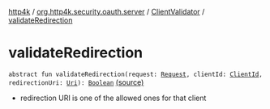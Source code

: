 [http4k](../../index.md) / [org.http4k.security.oauth.server](../index.md) / [ClientValidator](index.md) / [validateRedirection](./validate-redirection.md)

# validateRedirection

`abstract fun validateRedirection(request: `[`Request`](../../org.http4k.core/-request/index.md)`, clientId: `[`ClientId`](../-client-id/index.md)`, redirectionUri: `[`Uri`](../../org.http4k.core/-uri/index.md)`): `[`Boolean`](https://kotlinlang.org/api/latest/jvm/stdlib/kotlin/-boolean/index.html) [(source)](https://github.com/http4k/http4k/blob/master/http4k-security-oauth/src/main/kotlin/org/http4k/security/oauth/server/ClientValidator.kt#L18)
* redirection URI is one of the allowed ones for that client
